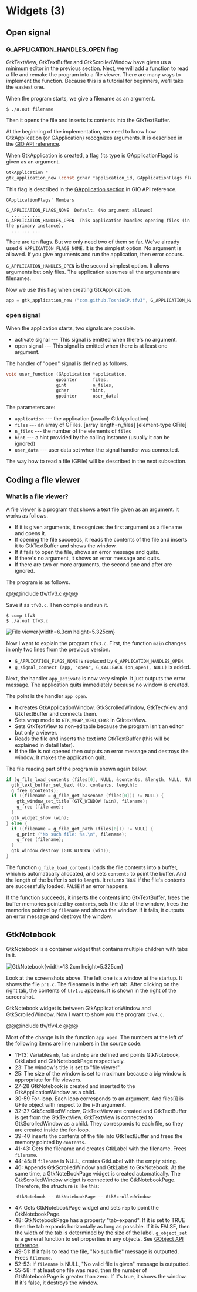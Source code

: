 # Widgets (3)

## Open signal

### G\_APPLICATION\_HANDLES\_OPEN flag

GtkTextView, GtkTextBuffer and GtkScrolledWindow have given us a minimum editor in the previous section.
Next, we will add a function to read a file and remake the program into a file viewer.
There are many ways to implement the function.
Because this is a tutorial for beginners, we'll take the easiest one.

When the program starts, we give a filename as an argument.

    $ ./a.out filename

Then it opens the file and inserts its contents into the GtkTextBuffer.

At the beginning of the implementation, we need to know how GtkApplication (or GApplication) recognizes arguments.
It is described in the [GIO API reference](https://developer.gnome.org/gio/stable/GApplication.html#GApplication.description).

When GtkApplication is created, a flag (its type is GApplicationFlags) is given as an argument.

~~~C
GtkApplication *
gtk_application_new (const gchar *application_id, GApplicationFlags flags);
~~~

This flag is described in the [GApplication section](https://developer.gnome.org/gio/stable/GApplication.html#GApplicationFlags) in GIO API reference.

~~~
GApplicationFlags' Members

G_APPLICATION_FLAGS_NONE  Default. (No argument allowed)
  ... ... ...
G_APPLICATION_HANDLES_OPEN  This application handles opening files (in the primary instance).
  ... ... ...
~~~

There are ten flags.
But we only need two of them so far.
We've already used `G_APPLICATION_FLAGS_NONE`.
It is the simplest option.
No argument is allowed.
If you give arguments and run the application, then error occurs.

`G_APPLICATION_HANDLES_OPEN` is the second simplest option.
It allows arguments but only files.
The application assumes all the arguments are filenames.

Now we use this flag when creating GtkApplication.

~~~C
app = gtk_application_new ("com.github.ToshioCP.tfv3", G_APPLICATION_HANDLES_OPEN);
~~~

### open signal

When the application starts, two signals are possible.

- activate signal --- This signal is emitted when there's no argument.
- open signal --- This signal is emitted when there is at least one argument.

The handler of "open" signal is defined as follows.

~~~C
void user_function (GApplication *application,
                   gpointer      files,
                   gint          n_files,
                   gchar        *hint,
                   gpointer      user_data)
~~~

The parameters are:

- `application` --- the application (usually GtkApplication)
- `files` --- an array of GFiles. [array length=n\_files] [element-type GFile]
- `n_files` --- the number of the elements of `files`
- `hint` --- a hint provided by the calling instance (usually it can be ignored)
- `user_data` --- user data set when the signal handler was connected.

The way how to read a file (GFile) will be described in the next subsection.

## Coding a file viewer

### What is a file viewer?

A file viewer is a program that shows a text file given as an argument.
It works as follows.

- If it is given arguments, it recognizes the first argument as a filename and opens it.
- If opening the file succeeds, it reads the contents of the file and inserts it to GtkTextBuffer and shows the window.
- If it fails to open the file, shows an error message and quits.
- If there's no argument, it shows an error message and quits.
- If there are two or more arguments, the second one and after are ignored.

The program is as follows.

@@@include
tfv/tfv3.c
@@@

Save it as `tfv3.c`.
Then compile and run it.

    $ comp tfv3
    $ ./a.out tfv3.c

![File viewer](../image/screenshot_tfv3.png){width=6.3cm height=5.325cm}

Now I want to explain the program `tfv3.c`.
First, the function `main` changes in only two lines from the previous version.

- `G_APPLICATION_FLAGS_NONE` is replaced by `G_APPLICATION_HANDLES_OPEN`.
- `g_signal_connect (app, "open", G_CALLBACK (on_open), NULL)` is added.

Next, the handler `app_activate` is now very simple.
It just outputs the error message.
The application quits immediately because no window is created.

The point is the handler `app_open`.

- It creates GtkApplicationWindow, GtkScrolledWindow, GtkTextView and GtkTextBuffer and connects them.
- Sets wrap mode to `GTK_WRAP_WORD_CHAR` in GtktextView.
- Sets GtkTextView to non-editable because the program isn't an editor but only a viewer.
- Reads the file and inserts the text into GtkTextBuffer (this will be explained in detail later).
- If the file is not opened then outputs an error message and destroys the window. It makes the application quit.

The file reading part of the program is shown again below.

~~~C
if (g_file_load_contents (files[0], NULL, &contents, &length, NULL, NULL)) {
  gtk_text_buffer_set_text (tb, contents, length);
  g_free (contents);
  if ((filename = g_file_get_basename (files[0])) != NULL) {
    gtk_window_set_title (GTK_WINDOW (win), filename);
    g_free (filename);
  }
  gtk_widget_show (win);
} else {
  if ((filename = g_file_get_path (files[0])) != NULL) {
    g_print ("No such file: %s.\n", filename);
    g_free (filename);
  }
  gtk_window_destroy (GTK_WINDOW (win));
}
~~~

The function `g_file_load_contents` loads the file contents into a buffer, which is automatically allocated, and sets `contents` to point the buffer.
And the length of the buffer is set to `length`.
It returns `TRUE` if the file's contents are successfully loaded. `FALSE` if an error happens.

If the function succeeds, it inserts the contents into GtkTextBuffer, frees the buffer memories pointed by `contents`, sets the title of the window,
frees the memories pointed by `filename` and shows the window.
If it fails, it outputs an error message and destroys the window.

## GtkNotebook

GtkNotebook is a container widget that contains multiple children with tabs in it.

![GtkNotebook](../image/screenshot_gtk_notebook.png){width=13.2cm height=5.325cm}

Look at the screenshots above.
The left one is a window at the startup.
It shows the file `pr1.c`.
The filename is in the left tab.
After clicking on the right tab, the contents of `tfv1.c` appears.
It is shown in the right of the screenshot.

GtkNotebook widget is between GtkApplicationWindow and GtkScrolledWindow.
Now I want to show you the program `tfv4.c`.

@@@include
tfv/tfv4.c
@@@

Most of the change is in the function `app_open`.
The numbers at the left of the following items are line numbers in the source code.

- 11-13: Variables `nb`, `lab` and `nbp` are defined and points GtkNotebook, GtkLabel and GtkNotebookPage respectively.
- 23: The window's title is set to "file viewer".
- 25: The size of the window is set to maximum because a big window is appropriate for file viewers.
- 27-28 GtkNotebook is created and inserted to the GtkApplicationWindow as a child.
- 30-59 For-loop. Each loop corresponds to an argument. And files[i] is GFile object with respect to the i-th argument.
- 32-37 GtkScrollledWindow, GtkTextView are created and GtkTextBuffer is get from the GtkTextView.
GtkTextView is connected to GtkScrolledWindow as a child.
They corresponds to each file, so they are created inside the for-loop.
- 39-40 inserts the contents of the file into GtkTextBuffer and frees the memory pointed by `contents`.
- 41-43: Gets the filename and creates GtkLabel with the filename.
Frees `filename`.
- 44-45: If `filename` is NULL, creates GtkLabel with the empty string.
- 46: Appends GtkScrolledWindow and GtkLabel to GtkNotebook.
At the same time, a GtkNoteBookPage widget is created automatically.
The GtkScrolledWindow widget is connected to the GtkNotebookPage.
Therefore, the structure is like this:

~~~
    GtkNotebook -- GtkNotebookPage -- GtkScrolledWindow
~~~

- 47: Gets GtkNotebookPage widget and sets `nbp` to point the GtkNotebookPage.
- 48: GtkNotebookPage has a property "tab-expand".
If it is set to TRUE then the tab expands horizontally as long as possible.
If it is FALSE, then the width of the tab is determined by the size of the label.
`g_object_set` is a general function to set properties in any objects.
See [GObject API reference](https://developer.gnome.org/gobject/stable/gobject-The-Base-Object-Type.html#g-object-set).
- 49-51: If it fails to read the file, "No such file" message is outputted.
Frees `filename`.
- 52-53: If `filename` is NULL, "No valid file is given" message is outputted.
- 55-58: If at least one file was read, then the number of GtkNotebookPage is greater than zero.
If it's true, it shows the window.
If it's false, it destroys the window.

